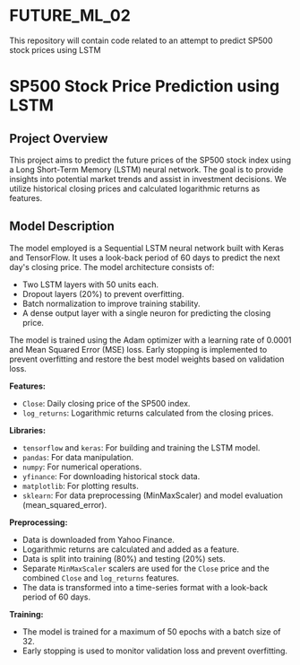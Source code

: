 # FUTURE_ML_02
This repository will contain code related to an attempt to predict SP500 stock prices using LSTM 
# SP500 Stock Price Prediction using LSTM

## Project Overview

This project aims to predict the future prices of the SP500 stock index using a Long Short-Term Memory (LSTM) neural network. The goal is to provide insights into potential market trends and assist in investment decisions. We utilize historical closing prices and calculated logarithmic returns as features.

## Model Description

The model employed is a Sequential LSTM neural network built with Keras and TensorFlow. It uses a look-back period of 60 days to predict the next day's closing price. The model architecture consists of:

* Two LSTM layers with 50 units each.
* Dropout layers (20%) to prevent overfitting.
* Batch normalization to improve training stability.
* A dense output layer with a single neuron for predicting the closing price.

The model is trained using the Adam optimizer with a learning rate of 0.0001 and Mean Squared Error (MSE) loss. Early stopping is implemented to prevent overfitting and restore the best model weights based on validation loss.

**Features:**

* `Close`: Daily closing price of the SP500 index.
* `log_returns`: Logarithmic returns calculated from the closing prices.

**Libraries:**

* `tensorflow` and `keras`: For building and training the LSTM model.
* `pandas`: For data manipulation.
* `numpy`: For numerical operations.
* `yfinance`: For downloading historical stock data.
* `matplotlib`: For plotting results.
* `sklearn`: For data preprocessing (MinMaxScaler) and model evaluation (mean_squared_error).

**Preprocessing:**

* Data is downloaded from Yahoo Finance.
* Logarithmic returns are calculated and added as a feature.
* Data is split into training (80%) and testing (20%) sets.
* Separate `MinMaxScaler` scalers are used for the `Close` price and the combined `Close` and `log_returns` features.
* The data is transformed into a time-series format with a look-back period of 60 days.

**Training:**

* The model is trained for a maximum of 50 epochs with a batch size of 32.
* Early stopping is used to monitor validation loss and prevent overfitting.
